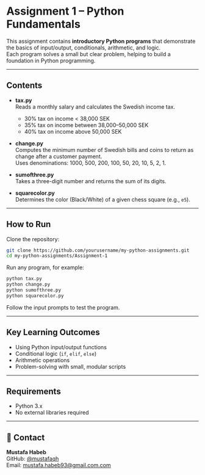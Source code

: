 #  Assignment 1 – Python Fundamentals

This assignment contains **introductory Python programs** that demonstrate the basics of input/output, conditionals, arithmetic, and logic.  
Each program solves a small but clear problem, helping to build a foundation in Python programming.

---

##  Contents

- **tax.py**  
  Reads a monthly salary and calculates the Swedish income tax.  
  - 30% tax on income < 38,000 SEK  
  - 35% tax on income between 38,000–50,000 SEK  
  - 40% tax on income above 50,000 SEK  

- **change.py**  
  Computes the minimum number of Swedish bills and coins to return as change after a customer payment.  
  Uses denominations: 1000, 500, 200, 100, 50, 20, 10, 5, 2, 1.  

- **sumofthree.py**  
  Takes a three-digit number and returns the sum of its digits.  

- **squarecolor.py**  
  Determines the color (Black/White) of a given chess square (e.g., `e5`).  

---

##  How to Run

Clone the repository:

```bash
git clone https://github.com/yourusername/my-python-assignments.git
cd my-python-assignments/Assignment-1
```

Run any program, for example:

```bash
python tax.py
python change.py
python sumofthree.py
python squarecolor.py
```

Follow the input prompts to test the program.

---

##  Key Learning Outcomes

- Using Python input/output functions  
- Conditional logic (`if`, `elif`, `else`)  
- Arithmetic operations  
- Problem-solving with small, modular scripts  

---

##  Requirements

- Python 3.x  
- No external libraries required

---

## 📧 Contact

**Mustafa Habeb**  
GitHub: [@mustafaqh](https://github.com/yourusername)  
Email: mustafa.habeb93@gmail.com.com
